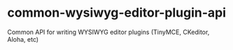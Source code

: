 common-wysiwyg-editor-plugin-api
================================

Common API for writing WYSIWYG editor plugins (TinyMCE, CKeditor, Aloha, etc)
